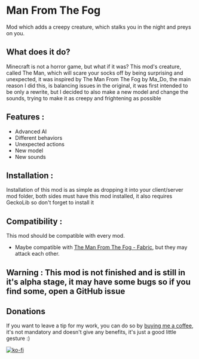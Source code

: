 # Man From The Fog
Mod which adds a creepy creature, which stalks you in the night and preys on you.
## What does it do?
Minecraft is not a horror game, but what if it was? This mod's creature, called The Man, which will scare your socks off by being surprising and unexpected, it was inspired by The Man From The Fog by Ma_Do, the main reason I did this, is balancing issues in the original, it was first intended to be only a rewrite, but I decided to also make a new model and change the sounds, trying to make it as creepy and frightening as possible

## Features :
- Advanced AI
- Different behaviors
- Unexpected actions
- New model
- New sounds

## Installation :
Installation of this mod is as simple as dropping it into your client/server mod folder, both sides must have this mod installed, it also requires GeckoLib so don't forget to install it

## Compatibility :
This mod should be compatible with every mod.
- Maybe compatible with [The Man From The Fog - Fabric](https://modrinth.com/mod/the-man-from-the-fog-fabric), but they may attack each other.

## Warning : This mod is not finished and is still in it's alpha stage, it may have some bugs so if you find some, open a GitHub issue

## Donations
If you want to leave a tip for my work, you can do so by [buying me a coffee](https://ko-fi.com/zenold), it's not mandatory and doesn't give any benefits, it's just a good little gesture :)

[![ko-fi](https://ko-fi.com/img/githubbutton_sm.svg)](https://ko-fi.com/P5P0Z1ZER)